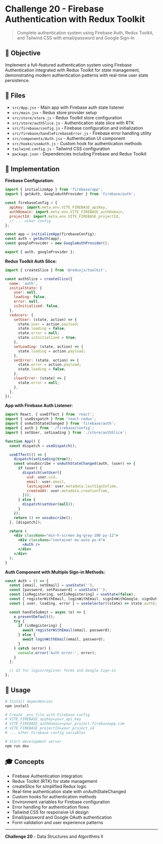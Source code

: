 # Challenge 20 - Firebase Authentication with Redux Toolkit

> Complete authentication system using Firebase Auth, Redux Toolkit, and Tailwind CSS with email/password and Google Sign-In

## 🎯 Objective

Implement a full-featured authentication system using Firebase Authentication integrated with Redux Toolkit for state management, demonstrating modern authentication patterns with real-time user state persistence.

## 📁 Files

- `src/App.jsx` - Main app with Firebase auth state listener
- `src/main.jsx` - Redux store provider setup
- `src/store/store.js` - Redux Toolkit store configuration
- `src/store/authSlice.js` - Authentication state slice with RTK
- `src/firebase/config.js` - Firebase configuration and initialization
- `src/firebase/handleFirebaseError.js` - Firebase error handling utility
- `src/components/Auth.jsx` - Authentication UI component
- `src/hooks/useAuth.js` - Custom hook for authentication methods
- `tailwind.config.js` - Tailwind CSS configuration
- `package.json` - Dependencies including Firebase and Redux Toolkit

## 🔧 Implementation

**Firebase Configuration:**

```javascript
import { initializeApp } from 'firebase/app';
import { getAuth, GoogleAuthProvider } from 'firebase/auth';

const firebaseConfig = {
  apiKey: import.meta.env.VITE_FIREBASE_apiKey,
  authDomain: import.meta.env.VITE_FIREBASE_authDomain,
  projectId: import.meta.env.VITE_FIREBASE_projectId,
  // ... other config
};

const app = initializeApp(firebaseConfig);
const auth = getAuth(app);
const googleProvider = new GoogleAuthProvider();

export { auth, googleProvider };
```

**Redux Toolkit Auth Slice:**

```javascript
import { createSlice } from '@reduxjs/toolkit';

const authSlice = createSlice({
  name: 'auth',
  initialState: {
    user: null,
    loading: false,
    error: null,
    isInitialized: false,
  },
  reducers: {
    setUser: (state, action) => {
      state.user = action.payload;
      state.loading = false;
      state.error = null;
      state.isInitialized = true;
    },
    setLoading: (state, action) => {
      state.loading = action.payload;
    },
    setError: (state, action) => {
      state.error = action.payload;
      state.loading = false;
    },
    clearError: (state) => {
      state.error = null;
    },
  },
});
```

**App with Firebase Auth Listener:**

```jsx
import React, { useEffect } from 'react';
import { useDispatch } from 'react-redux';
import { onAuthStateChanged } from 'firebase/auth';
import { auth } from './firebase/config';
import { setUser, setLoading } from './store/authSlice';

function App() {
  const dispatch = useDispatch();

  useEffect(() => {
    dispatch(setLoading(true));
    const unsubscribe = onAuthStateChanged(auth, (user) => {
      if (user) {
        dispatch(setUser({
          uid: user.uid,
          email: user.email,
          lastLoginAt: user.metadata.lastSignInTime,
          createdAt: user.metadata.creationTime,
        }));
      } else {
        dispatch(setUser(null));
      }
    });
    return () => unsubscribe();
  }, [dispatch]);

  return (
    <div className="min-h-screen bg-gray-100 py-12">
      <div className="container mx-auto px-4">
        <Auth />
      </div>
    </div>
  );
}
```

**Auth Component with Multiple Sign-in Methods:**

```jsx
const Auth = () => {
  const [email, setEmail] = useState('');
  const [password, setPassword] = useState('');
  const [isRegistering, setIsRegistering] = useState(false);
  const { registerWithEmail, loginWithEmail, signInWithGoogle, signOut } = useAuth();
  const { user, loading, error } = useSelector((state) => state.auth);

  const handleSubmit = async (e) => {
    e.preventDefault();
    try {
      if (isRegistering) {
        await registerWithEmail(email, password);
      } else {
        await loginWithEmail(email, password);
      }
    } catch (error) {
      console.error('Auth error:', error);
    }
  };

  // UI for login/register forms and Google Sign-in
};
```

## 🚀 Usage

```bash
# Install dependencies
npm install

# Create .env file with Firebase config
# VITE_FIREBASE_apiKey=your_api_key
# VITE_FIREBASE_authDomain=your_project.firebaseapp.com
# VITE_FIREBASE_projectId=your_project_id
# ... other Firebase config variables

# Start development server
npm run dev
```

## 🎓 Concepts

- Firebase Authentication integration
- Redux Toolkit (RTK) for state management
- createSlice for simplified Redux logic
- Real-time authentication state with onAuthStateChanged
- Custom hooks for authentication methods
- Environment variables for Firebase configuration
- Error handling for authentication flows
- Tailwind CSS for responsive UI design
- Email/password and Google OAuth authentication
- Form validation and user experience patterns

---

**Challenge 20** - Data Structures and Algorithms II
